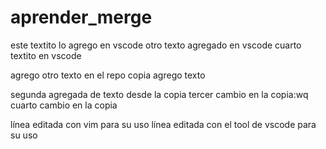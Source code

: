 # aprender_merge

este textito lo agrego en vscode
otro texto agregado en vscode
cuarto textito en vscode

agrego otro texto en el repo copia
agrego texto

segunda agregada de texto desde la copia
tercer cambio en la copia:wq
cuarto cambio en la copia

línea editada con vim para su uso
línea editada con el tool de vscode para su uso
